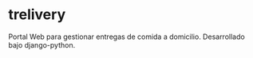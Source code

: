 # trelivery
Portal Web para gestionar entregas de comida a domicilio. Desarrollado bajo django-python.
